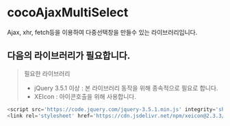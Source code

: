 # cocoAjaxMultiSelect
Ajax, xhr, fetch등을 이용하여 다중선택창을 만들수 있는 라이브러리입니다.

## 다음의 라이브러리가 필요합니다.
> 필요한 라이브러리
> - jQuery 3.5.1 이상 : 본 라이브러리 동작을 위해 종속적으로 필요로 합니다.
> - XEIcon : 아이콘호출을 위해 사용합니다.

```Javascript
<script src='https://code.jquery.com/jquery-3.5.1.min.js' integrity='sha256-9/aliU8dGd2tb6OSsuzixeV4y/faTqgFtohetphbbj0=' crossorigin='anonymous'></script>
<link rel='stylesheet' href='https://cdn.jsdelivr.net/npm/xeicon@2.3.3/xeicon.min.css'>
```
